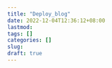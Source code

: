 ```yaml
---
title: "Deploy_blog"
date: 2022-12-04T12:36:12+08:00
lastmod:
tags: []
categories: []
slug:
draft: true
---
```


